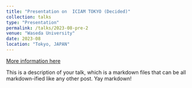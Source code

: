 ```yaml
---
title: "Presentation on  ICIAM TOKYO (Decided)"
collection: talks
type: "Presentation"
permalink: /talks/2023-08-pre-2
venue: "Waseda University"
date: 2023-08
location: "Tokyo, JAPAN"
---
```


[More information here](https://iciam2023.org/registered_data?id=01064)

This is a description of your talk, which is a markdown files that can be all markdown-ified like any other post. Yay markdown!
